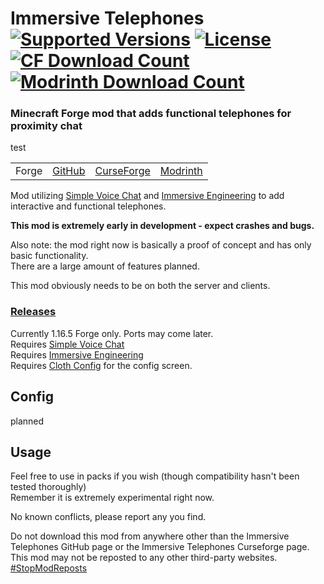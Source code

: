 <h1>Immersive Telephones<br>
  <a href="https://www.curseforge.com/minecraft/mc-mods/immersive-telephones-forge"><img src="http://cf.way2muchnoise.eu/versions/%20For%20MC%20_immersive-telephones-forge_all(555-0C8E8E-fff-010101).svg" alt="Supported Versions"></a>
  <a href="https://github.com/PieKing1215/ImmersiveTelephones-Forge/blob/master/LICENSE"><img src="https://img.shields.io/github/license/PieKing1215/ImmersiveTelephones-Forge?style=flat&color=0C8E8E" alt="License"></a>
  <a href="https://www.curseforge.com/minecraft/mc-mods/immersive-telephones-forge"><img src="http://cf.way2muchnoise.eu/full_immersive-telephones-forge_downloads(E04E14-555-fff-010101-1C1C1C).svg" alt="CF Download Count"></a>
  <a href="https://modrinth.com/mod/immersive-telephones-forge"><img src="https://waffle.coffee/modrinth/immersive-telephones-forge/downloads" alt="Modrinth Download Count"></a>
</h1>

### Minecraft Forge mod that adds functional telephones for proximity chat
test
<table>
<tr>
  <td>Forge</td>
  <td><a href="https://github.com/PieKing1215/ImmersiveTelephones-Forge">GitHub</a></td>
  <td><a href="https://www.curseforge.com/minecraft/mc-mods/immersive-telephones-forge">CurseForge</a></td>
  <td><a href="https://modrinth.com/mod/immersive-telephones-forge">Modrinth</a></td>
</tr>
</table>

Mod utilizing [Simple Voice Chat](https://github.com/henkelmax/simple-voice-chat) 
and [Immersive Engineering](https://github.com/BluSunrize/ImmersiveEngineering)
to add interactive and functional telephones.<br> 

**This mod is extremely early in development - expect crashes and bugs.**<br>

Also note: the mod right now is basically a proof of concept and has only basic functionality.<br>
There are a large amount of features planned.

This mod obviously needs to be on both the server and clients.

### [Releases](https://github.com/PieKing1215/ImmersiveTelephones-Forge/releases)

Currently 1.16.5 Forge only. Ports may come later.<br>
Requires [Simple Voice Chat](https://www.curseforge.com/minecraft/mc-mods/simple-voice-chat)<br>
Requires [Immersive Engineering](https://www.curseforge.com/minecraft/mc-mods/immersive-engineering)<br>
Requires [Cloth Config](https://www.curseforge.com/minecraft/mc-mods/cloth-config-forge) for the config screen.

## Config
planned

## Usage

Feel free to use in packs if you wish (though compatibility hasn't been tested thoroughly)<br>
Remember it is extremely experimental right now.

No known conflicts, please report any you find.

Do not download this mod from anywhere other than the Immersive Telephones GitHub page or the Immersive Telephones Curseforge page.<br>
This mod may not be reposted to any other third-party websites.<br>
[#StopModReposts](https://stopmodreposts.org)
